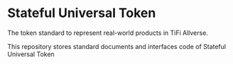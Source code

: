 # Stateful Universal Token

The token standard to represent real-world products in TiFi Allverse.

This repository stores standard documents and interfaces code of Stateful Universal Token
